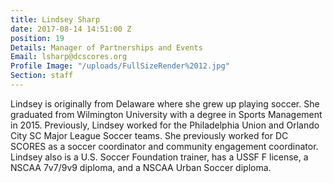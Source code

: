 ```yaml
---
title: Lindsey Sharp
date: 2017-08-14 14:51:00 Z
position: 19
Details: Manager of Partnerships and Events
Email: lsharp@dcscores.org
Profile Image: "/uploads/FullSizeRender%2012.jpg"
Section: staff
---
```


Lindsey is originally from Delaware where she grew up playing soccer. She graduated from Wilmington University with a degree in Sports Management in 2015. Previously, Lindsey worked for the Philadelphia Union and Orlando City SC Major League Soccer teams. She previously worked for DC SCORES as a soccer coordinator and community engagement coordinator. Lindsey also is a U.S. Soccer Foundation trainer, has a USSF F license, a NSCAA 7v7/9v9 diploma, and a NSCAA Urban Soccer diploma.
